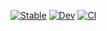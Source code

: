 [![Stable](https://img.shields.io/badge/docs-stable-blue.svg)](https://kyando2.github.io/Dizkord.jl/stable/)
[![Dev](https://img.shields.io/badge/docs-dev-blue.svg)](https://kyando2.github.io/Dizkord.jl/dev/)
[![CI](https://github.com/Kyando2/Dizkord.jl/actions/workflows/CI.yml/badge.svg)](https://github.com/Kyando2/Dizkord.jl/actions/workflows/CI.yml)